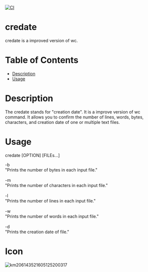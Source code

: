 [![CI](https://github.com/t4kuya/credate/actions/workflows/blank.yml/badge.svg)](https://github.com/t4kuya/credate/actions/workflows/blank.yml)

# credate
credate is a improved version of wc.

# Table of Contents
- [Description](#Description)
- [Usage](#Usage)

# Description
The credate stands for "creation date". It is a improve version of wc command. It allows you to confirm the number of lines, words, bytes, characters, and creation date of one or multiple text files.
# Usage
credate [OPTION] [FILEs...]

-b
<br>
"Prints the number of bytes in each input file."
<br><br>
-m
<br>
"Prints the number of characters in each input file."
<br><br>
-l
<br>
"Prints the number of lines in each input file."
<br><br>
-w
<br>
"Prints the number of words in each input file."
<br><br>
-d
<br>
"Prints the creation date of file."

# Icon
![km206143521605125200317](https://user-images.githubusercontent.com/84721993/119422504-392efc00-bd3c-11eb-8752-0f3b7403f648.png)
